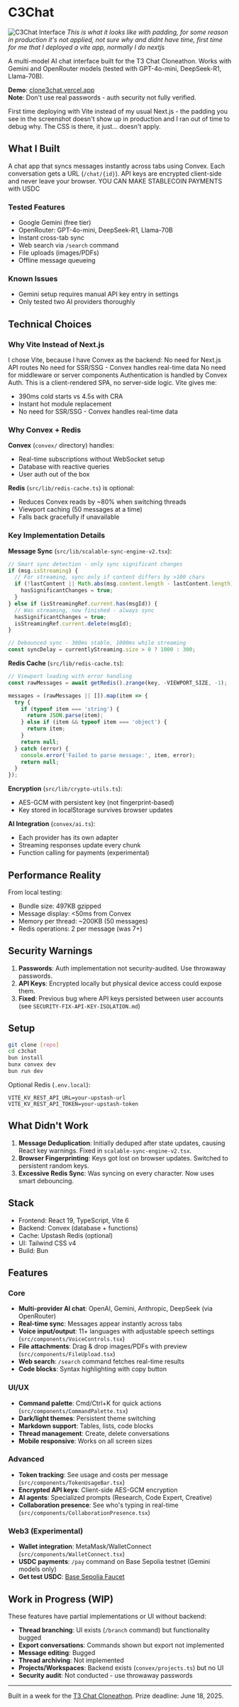 # C3Chat

![C3Chat Interface](public/app.png)
*This is what it looks like with padding, for some reason in production it's not applied, not sure why and didnt have time, first time for me that I deployed a vite app, normally I do nextjs*

A multi-model AI chat interface built for the T3 Chat Cloneathon. Works with Gemini and OpenRouter models (tested with GPT-4o-mini, DeepSeek-R1, Llama-70B).

**Demo**: [clone3chat.vercel.app](https://clone3chat.vercel.app)  
**Note**: Don't use real passwords - auth security not fully verified.

First time deploying with Vite instead of my usual Next.js - the padding you see in the screenshot doesn't show up in production and I ran out of time to debug why. The CSS is there, it just... doesn't apply.

## What I Built

A chat app that syncs messages instantly across tabs using Convex. Each conversation gets a URL (`/chat/{id}`). API keys are encrypted client-side and never leave your browser. YOU CAN MAKE STABLECOIN PAYMENTS with USDC

### Tested Features
- Google Gemini (free tier)
- OpenRouter: GPT-4o-mini, DeepSeek-R1, Llama-70B
- Instant cross-tab sync
- Web search via `/search` command
- File uploads (images/PDFs)
- Offline message queueing

### Known Issues
- Gemini setup requires manual API key entry in settings
- Only tested two AI providers thoroughly

## Technical Choices

### Why Vite Instead of Next.js
I chose Vite, because I have Convex as the backend:
No need for Next.js API routes
No need for SSR/SSG - Convex handles real-time data
No need for middleware or server components
Authentication is handled by Convex Auth. 
This is a client-rendered SPA, no server-side logic. Vite gives me:
- 390ms cold starts vs 4.5s with CRA
- Instant hot module replacement
- No need for SSR/SSG - Convex handles real-time data

### Why Convex + Redis
**Convex** (`convex/` directory) handles:
- Real-time subscriptions without WebSocket setup
- Database with reactive queries
- User auth out of the box

**Redis** (`src/lib/redis-cache.ts`) is optional:
- Reduces Convex reads by ~80% when switching threads
- Viewport caching (50 messages at a time)
- Falls back gracefully if unavailable

### Key Implementation Details

**Message Sync** (`src/lib/scalable-sync-engine-v2.tsx`):
```typescript
// Smart sync detection - only sync significant changes
if (msg.isStreaming) {
  // For streaming, sync only if content differs by >100 chars
  if (!lastContent || Math.abs(msg.content.length - lastContent.length) > 100) {
    hasSignificantChanges = true;
  }
} else if (isStreamingRef.current.has(msgId)) {
  // Was streaming, now finished - always sync
  hasSignificantChanges = true;
  isStreamingRef.current.delete(msgId);
}

// Debounced sync - 300ms stable, 1000ms while streaming
const syncDelay = currentlyStreaming.size > 0 ? 1000 : 300;
```

**Redis Cache** (`src/lib/redis-cache.ts`):
```typescript
// Viewport loading with error handling
const rawMessages = await getRedis().zrange(key, -VIEWPORT_SIZE, -1);

messages = (rawMessages || []).map(item => {
  try {
    if (typeof item === 'string') {
      return JSON.parse(item);
    } else if (item && typeof item === 'object') {
      return item;
    }
    return null;
  } catch (error) {
    console.error('Failed to parse message:', item, error);
    return null;
  }
});
```

**Encryption** (`src/lib/crypto-utils.ts`):
- AES-GCM with persistent key (not fingerprint-based)
- Key stored in localStorage survives browser updates

**AI Integration** (`convex/ai.ts`):
- Each provider has its own adapter
- Streaming responses update every chunk
- Function calling for payments (experimental)

## Performance Reality

From local testing:
- Bundle size: 497KB gzipped
- Message display: <50ms from Convex
- Memory per thread: ~200KB (50 messages)
- Redis operations: 2 per message (was 7+)

## Security Warnings

1. **Passwords**: Auth implementation not security-audited. Use throwaway passwords.
2. **API Keys**: Encrypted locally but physical device access could expose them.
3. **Fixed**: Previous bug where API keys persisted between user accounts (see `SECURITY-FIX-API-KEY-ISOLATION.md`)

## Setup

```bash
git clone [repo]
cd c3chat
bun install
bunx convex dev
bun run dev
```

Optional Redis (`.env.local`):
```
VITE_KV_REST_API_URL=your-upstash-url
VITE_KV_REST_API_TOKEN=your-upstash-token
```

## What Didn't Work

1. **Message Deduplication**: Initially deduped after state updates, causing React key warnings. Fixed in `scalable-sync-engine-v2.tsx`.
2. **Browser Fingerprinting**: Keys got lost on browser updates. Switched to persistent random keys.
3. **Excessive Redis Sync**: Was syncing on every character. Now uses smart debouncing.

## Stack

- Frontend: React 19, TypeScript, Vite 6
- Backend: Convex (database + functions)
- Cache: Upstash Redis (optional)
- UI: Tailwind CSS v4
- Build: Bun

## Features

### Core
- **Multi-provider AI chat**: OpenAI, Gemini, Anthropic, DeepSeek (via OpenRouter)
- **Real-time sync**: Messages appear instantly across tabs
- **Voice input/output**: 11+ languages with adjustable speech settings (`src/components/VoiceControls.tsx`)
- **File attachments**: Drag & drop images/PDFs with preview (`src/components/FileUpload.tsx`)
- **Web search**: `/search` command fetches real-time results
- **Code blocks**: Syntax highlighting with copy button

### UI/UX
- **Command palette**: Cmd/Ctrl+K for quick actions (`src/components/CommandPalette.tsx`)
- **Dark/light themes**: Persistent theme switching
- **Markdown support**: Tables, lists, code blocks
- **Thread management**: Create, delete conversations
- **Mobile responsive**: Works on all screen sizes

### Advanced
- **Token tracking**: See usage and costs per message (`src/components/TokenUsageBar.tsx`)
- **Encrypted API keys**: Client-side AES-GCM encryption
- **AI agents**: Specialized prompts (Research, Code Expert, Creative)
- **Collaboration presence**: See who's typing in real-time (`src/components/CollaborationPresence.tsx`)

### Web3 (Experimental)
- **Wallet integration**: MetaMask/WalletConnect (`src/components/WalletConnect.tsx`)
- **USDC payments**: `/pay` command on Base Sepolia testnet (Gemini models only)
- **Get test USDC**: [Base Sepolia Faucet](https://faucet.circle.com/)

## Work in Progress (WIP)

These features have partial implementations or UI without backend:

- **Thread branching**: UI exists (`/branch` command) but functionality bugged
- **Export conversations**: Commands shown but export not implemented
- **Message editing**: Bugged
- **Thread archiving**: Not implemented
- **Projects/Workspaces**: Backend exists (`convex/projects.ts`) but no UI
- **Security audit**: Not conducted - use throwaway passwords

---

Built in a week for the [T3 Chat Cloneathon](https://cloneathon.t3.chat/). Prize deadline: June 18, 2025.